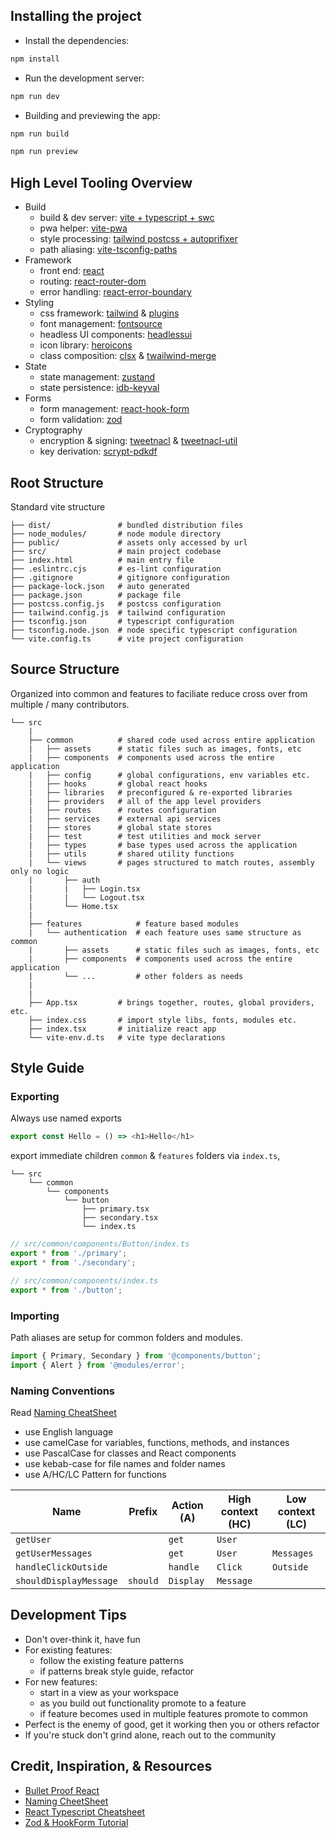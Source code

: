 ## Installing the project

- Install the dependencies:
```bash
npm install
```

- Run the development server:
```bash
npm run dev
```

- Building and previewing the app:
```bash
npm run build

npm run preview
```

## High Level Tooling Overview

- Build
  - build & dev server: [vite + typescript + swc](https://vitejs.dev/)
  - pwa helper: [vite-pwa](https://vite-pwa-org.netlify.app/)
  - style processing: [tailwind postcss + autoprifixer](https://tailwindcss.com/docs/guides/create-react-app)
  - path aliasing: [vite-tsconfig-paths](https://www.npmjs.com/package/vite-tsconfig-paths)
- Framework
  - front end: [react](https://react.dev/)
  - routing: [react-router-dom](https://reactrouter.com/web/guides/quick-start)
  - error handling: [react-error-boundary](https://www.npmjs.com/package/react-error-boundary)
- Styling
  - css framework: [tailwind](https://tailwindcss.com/docs/plugins) & [plugins](https://tailwindcss.com/docs/plugins)
  - font management: [fontsource](https://fontsource.org/)
  - headless UI components: [headlessui](https://headlessui.dev/)
  - icon library: [heroicons](https://heroicons.com/)
  - class composition: [clsx](https://www.npmjs.com/package/clsx) & [twailwind-merge](https://www.npmjs.com/package/tailwind-merge)
- State
  - state management: [zustand](https://github.com/pmndrs/zustand)
  - state persistence: [idb-keyval](https://github.com/jakearchibald/idb-keyval)
- Forms
  - form management: [react-hook-form](https://react-hook-form.com/)
  - form validation: [zod](https://www.npmjs.com/package/@hookform/resolvers#Zod)
- Cryptography
  - encryption & signing: [tweetnacl](https://www.npmjs.com/package/tweetnacl) & [tweetnacl-util](https://www.npmjs.com/package/tweetnacl-util)
  - key derivation: [scrypt-pdkdf](https://www.npmjs.com/package/scrypt-pbkdf)

## Root Structure
Standard vite structure
```shell
├── dist/               # bundled distribution files
├── node_modules/       # node module directory
├── public/             # assets only accessed by url
├── src/                # main project codebase
├── index.html          # main entry file
├── .eslintrc.cjs       # es-lint configuration
├── .gitignore          # gitignore configuration
├── package-lock.json   # auto generated
├── package.json        # package file
├── postcss.config.js   # postcss configuration
├── tailwind.config.js  # tailwind configuration
├── tsconfig.json       # typescript configuration
├── tsconfig.node.json  # node specific typescript configuration
└── vite.config.ts      # vite project configuration
```

## Source Structure
Organized into common and features to faciliate reduce cross over from multiple / many contributors.
```shell
└── src
    |
    ├── common          # shared code used across entire application
    |   ├── assets      # static files such as images, fonts, etc
    |   ├── components  # components used across the entire application
    |   ├── config      # global configurations, env variables etc.
    |   ├── hooks       # global react hooks
    |   ├── libraries   # preconfigured & re-exported libraries
    |   ├── providers   # all of the app level providers
    |   ├── routes      # routes configuration
    |   ├── services    # external api services
    |   ├── stores      # global state stores
    |   ├── test        # test utilities and mock server
    |   ├── types       # base types used across the application
    |   ├── utils       # shared utility functions
    |   └── views       # pages structured to match routes, assembly only no logic
    |       ├── auth
    |       |   ├── Login.tsx
    |       |   └── Logout.tsx
    |       └── Home.tsx
    |
    ├── features            # feature based modules
    |   └── authentication  # each feature uses same structure as common
    |       ├── assets      # static files such as images, fonts, etc
    |       ├── components  # components used across the entire application
    |       └── ...         # other folders as needs
    |
    |
    ├── App.tsx         # brings together, routes, global providers, etc.
    ├── index.css       # import style libs, fonts, modules etc.
    ├── index.tsx       # initialize react app
    └── vite-env.d.ts   # vite type declarations
```

## Style Guide

### Exporting
Always use named exports
```javascript
export const Hello = () => <h1>Hello</h1>
```

export immediate children `common` & `features` folders via `index.ts`,
```shell
└── src
    └── common
        └── components
            └── button
                ├── primary.tsx
                ├── secondary.tsx
                └── index.ts
```

```javascript
// src/common/components/Button/index.ts
export * from './primary';
export * from './secondary';
```
```javascript
// src/common/components/index.ts
export * from './button';
```

### Importing
Path aliases are setup for common folders and modules.
```javascript
import { Primary, Secondary } from '@components/button';
import { Alert } from '@modules/error';
```

### Naming Conventions

Read [Naming CheatSheet](https://github.com/kettanaito/naming-cheatsheet)

- use English language
- use camelCase for variables, functions, methods, and instances
- use PascalCase for classes and React components
- use kebab-case for file names and folder names
- use A/HC/LC Pattern for functions

| Name                   | Prefix   | Action (A) | High context (HC) | Low context (LC) |
| ---------------------- | -------- | ---------- | ----------------- | ---------------- |
| `getUser`              |          | `get`      | `User`            |                  |
| `getUserMessages`      |          | `get`      | `User`            | `Messages`       |
| `handleClickOutside`   |          | `handle`   | `Click`           | `Outside`        |
| `shouldDisplayMessage` | `should` | `Display`  | `Message`         |                  |

## Development Tips

- Don't over-think it, have fun
- For existing features:
  - follow the existing feature patterns
  - if patterns break style guide, refactor
- For new features:
  - start in a view as your workspace
  - as you build out functionality promote to a feature
  - if feature becomes used in multiple features promote to common
- Perfect is the enemy of good, get it working then you or others refactor
- If you're stuck don't grind alone, reach out to the community

## Credit, Inspiration, & Resources
- [Bullet Proof React](https://github.com/alan2207/bulletproof-react)
- [Naming CheetSheet](https://github.com/kettanaito/naming-cheatsheet)
- [React Typescript Cheatsheet](https://react-typescript-cheatsheet.netlify.app/)
- [Zod & HookForm Tutorial](https://brockherion.dev/blog/posts/build-bulletproof-react-forms-with-zod-and-react-hook-form/)
